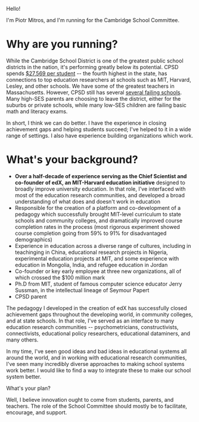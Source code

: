 Hello!

I'm Piotr Mitros, and I'm running for the Cambridge School Committee.

Why are you running?
====================

While the Cambridge School District is one of the greatest public
school districts in the nation, it's performing greatly below its
potential. CPSD spends [$27,569 per
student](http://profiles.doe.mass.edu/state_report/ppx.aspx) -- the
fourth highest in the state, has connections to top education
researchers at schools such as MIT, Harvard, Lesley, and other
schools. We have some of the greatest teachers in
Massachusetts. However, CPSD still has several [several failing
schools](http://profiles.doe.mass.edu/accountability/report/school.aspx?linkid=31&orgcode=00490310&orgtypecode=6&). Many
high-SES parents are choosing to leave the district, either for the
suburbs or private schools, while many low-SES children are failing
basic math and literacy exams.

In short, I think we can do better. I have the experience in closing
achievement gaps and helping students succeed; I've helped to it in a
wide range of settings. I also have experience building organizations
which work.

What's your background?
=======================

* **Over a half-decade of experience serving as the Chief Scientist
  and co-founder of edX, an MIT-Harvard education initiative**
  designed to broadly improve university education. In that role, I've
  interfaced with most of the education research communities, and
  developed a broad understanding of what does and doesn't work in
  education
* Responsible for the creation of a platform and co-development of a
  pedagogy which successfully brought MIT-level curriculum to state
  schools and community colleges, and dramatically improved course
  completion rates in the process (most rigorous experiment showed
  course completion going from 59% to 91% for disadvantaged
  demographics)
* Experience in education across a diverse range of cultures,
  including in teachinging in China, educational research projects in
  Nigeria, experimental education projects at MIT, and some experience
  with education in Mongolia, India, and refugee education in Jordan
* Co-founder or key early employee at three new organizations, all of
  which crossed the $100 million mark
* Ph.D from MIT, student of famous computer science educator Jerry
  Sussman, in the intellectual lineage of Seymour Papert
* CPSD parent

The pedagogy I developed in the creation of edX
has successfully closed achievement gaps throughout the developing
world, in community colleges, and at state schools. In that role, I've
served as an interface to many education research communities --
psychometricians, constructivists, connectivists, educational policy
researchers, educational dataminers, and many others. 

In my time, I've seen good ideas and bad ideas in educational systems
all around the world, and in working with educational research
communities, I've seen many incredibly diverse approaches to making
school systems work better. I would like to find a way to integrate
these to make our school system better.

What's your plan?

Well, I believe innovation ought to come from students, parents, and
teachers. The role of the School Committee should mostly be to
facilitate, encourage, and support. 